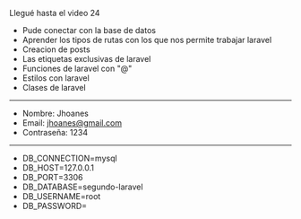 Llegué hasta el video 24
- Pude conectar con la base de datos
- Aprender los tipos de rutas con los que nos permite trabajar laravel
- Creacion de posts
- Las etiquetas exclusivas de laravel
- Funciones de laravel con "@"
- Estilos con laravel
- Clases de laravel
------------------------
- Nombre: Jhoanes
- Email: jhoanes@gmail.com
- Contraseña: 1234
------------------------
- DB_CONNECTION=mysql
- DB_HOST=127.0.0.1
- DB_PORT=3306
- DB_DATABASE=segundo-laravel
- DB_USERNAME=root
- DB_PASSWORD=
